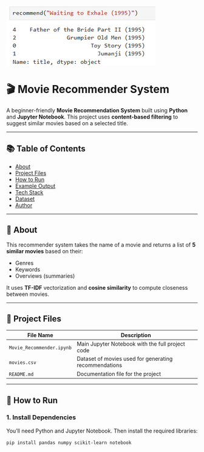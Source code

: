 ![Project Banner](movie.png)

# 🎬 Movie Recommender System

A beginner-friendly **Movie Recommendation System** built using **Python** and **Jupyter Notebook**. This project uses **content-based filtering** to suggest similar movies based on a selected title.

---

## 📚 Table of Contents

- [About](#about)
- [Project Files](#project-files)
- [How to Run](#how-to-run)
- [Example Output](#example-output)
- [Tech Stack](#tech-stack)
- [Dataset](#dataset)
- [Author](#author)

---

## 📖 About

This recommender system takes the name of a movie and returns a list of **5 similar movies** based on their:
- Genres
- Keywords
- Overviews (summaries)

It uses **TF-IDF** vectorization and **cosine similarity** to compute closeness between movies.

---

## 📁 Project Files

| File Name | Description |
|-----------|-------------|
| `Movie_Recommender.ipynb` | Main Jupyter Notebook with the full project code |
| `movies.csv` | Dataset of movies used for generating recommendations |
| `README.md` | Documentation file for the project |

---

## 🚀 How to Run

### 1. Install Dependencies

You’ll need Python and Jupyter Notebook. Then install the required libraries:

```bash
pip install pandas numpy scikit-learn notebook
